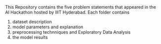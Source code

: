 This Repository contains the five problem statements that appeared in the AI Hackathon hosted by IIIT Hyderabad.
Each folder contains
1. dataset description
2. model parameters and explanation
3. preprocessing technniques and Exploratory Data Analysis
4. the model results
